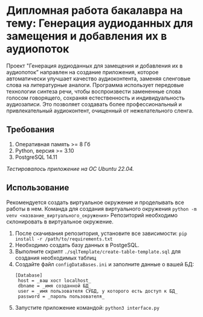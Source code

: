 # Дипломная работа бакалавра на тему: Генерация аудиоданных для замещения и добавления их в аудиопоток
Проект "Генерация аудиоданных для замещения и добавления их в аудиопоток” направлен на создание приложения, которое автоматически улучшает качество аудиоконтента, заменяя сленговые слова на литературные аналоги. 
Программа использует передовые технологии синтеза речи, чтобы воспроизвести замененные слова голосом говорящего, сохраняя естественность и индивидуальность аудиозаписи. 
Это позволяет создавать более профессиональный и привлекательный аудиоконтент, очищенный от нежелательного сленга.

## Требования
1. Оперативная память >= 8 Гб
2. Python, версия >= 3.10
3. PostgreSQL 14.11

_Тестировалось приложение на ОС Ubuntu 22.04._

## Использование
Рекомендуется создать виртуальное окружение и проделывать все работы в нем.
Команда для создания виртуального окружения `python -m venv <название_виртуального_окружения>`
Репозиторий необходимо склонировать в виртуальное окружение.
1. После скачивания репозитория, установите все зависимости:
   ``` pip install -r /path/to/requirements.txt ```
2. Необходимо создать базу данных в PostgeSQL.
3. Выполните скрипт `./sqlTemplate/create-table-template.sql` для создания необходимых таблиц
4. Создайте файл `configDataBases.ini` и заполните данные о вашей БД:
   ``` 
   [Database]
    host = _ваш хост localhost_
    dbname = _имя созданной БД_
    user = _имя пользователя СУБД, у которого есть доступ к БД_
    password = _пароль пользователя_
   ```
6. Запустите приложение командой:
   ```python3 interface.py```

